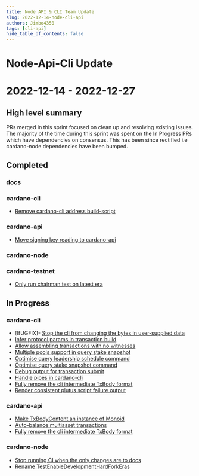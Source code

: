 ```yaml
---
title: Node API & CLI Team Update
slug: 2022-12-14-node-cli-api
authors: Jimbo4350
tags: [cli-api]
hide_table_of_contents: false
---
```


# Node-Api-Cli Update
# 2022-12-14 - 2022-12-27

## High level summary

PRs merged in this sprint focused on clean up and resolving existing issues. The majority of the time during this sprint was spent on the In Progress PRs which have dependencies on consensus. This has been since rectified i.e cardano-node dependencies have been bumped. 

## Completed

### docs

### cardano-cli
- [Remove cardano-cli address build-script](https://github.com/input-output-hk/cardano-node/pull/4700)

### cardano-api
- [Move signing key reading to cardano-api](https://github.com/input-output-hk/cardano-node/pull/4698)

### cardano-node

### cardano-testnet
- [Only run chairman test on latest era](https://github.com/input-output-hk/cardano-node/pull/4712)

## In Progress

### cardano-cli
- [BUGFIX]- [Stop the cli from changing the bytes in user-supplied data](https://github.com/input-output-hk/cardano-node/pull/4537)
- [Infer protocol params in transaction build](https://github.com/input-output-hk/cardano-node/pull/4431)
- [Allow assembling transactions with no witnesses](https://github.com/input-output-hk/cardano-node/pull/4408)
- [Multiple pools support in query stake snapshot](https://github.com/input-output-hk/cardano-node/pull/4279)
- [Optimise query leadership schedule command](https://github.com/input-output-hk/cardano-node/pull/4250)
- [Optimise query stake snapshot command](https://github.com/input-output-hk/cardano-node/pull/4179)
- [Debug output for transaction submit](https://github.com/input-output-hk/cardano-node/pull/3819)
- [Handle pipes in cardano-cli](https://github.com/input-output-hk/cardano-node/pull/4625)
- [Fully remove the cli intermediate TxBody format](https://github.com/input-output-hk/cardano-node/pull/4713)
- [Render consistent plutus script failure output](https://github.com/input-output-hk/cardano-node/pull/4659)

### cardano-api
- [Make TxBodyContent an instance of Monoid](https://github.com/input-output-hk/cardano-node/pull/4458)
- [Auto-balance multiasset transactions](https://github.com/input-output-hk/cardano-node/pull/4450)
- [Fully remove the cli intermediate TxBody format](https://github.com/input-output-hk/cardano-node/pull/4713)

### cardano-node
- [Stop running CI when the only changes are to docs](https://github.com/input-output-hk/cardano-node/pull/4263)
- [Rename TestEnableDevelopmentHardForkEras](https://github.com/input-output-hk/cardano-node/pull/4341)

